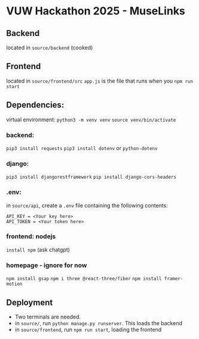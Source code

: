# VUW Hackathon 2025 - MuseLinks

## Backend
located in `source/backend` (cooked)

## Frontend
located in `source/frontend/src`
`app.js` is the file that runs when you `npm run start`



## Dependencies:
virtual environment:
`python3 -m venv venv`
`source venv/bin/activate`

### backend:
`pip3 install requests`
`pip3 install dotenv` or `python-dotenv`

### django:
`pip3 install djangorestframework` 
`pip install django-cors-headers`

### .env:
in `source/api`, create a `.env` file containing the following contents:
```
API_KEY = <Your key here>
API_TOKEN = <Your token here>
```

### frontend: nodejs
`install npm` (ask chatgpt)

### homepage - ignore for now
`npm install gsap`
`npm i three @react-three/fiber`
`npm install framer-motion`

## Deployment
- Two terminals are needed.
- in `source/`, run `python manage.py runserver`. This loads the backend
- in `source/frontend`, run `npm run start`, loading the frontend
